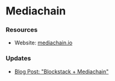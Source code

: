 # Mediachain

### Resources

- Website: [mediachain.io](http://www.mediachain.io/)

### Updates

- [Blog Post: "Blockstack + Mediachain"](https://blog.mediachain.io/blockstack-mediachain-6a505e2c4ef1#.1jvfnci5e)
